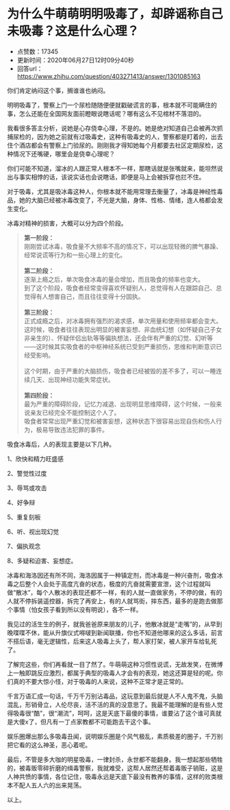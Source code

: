 # 为什么牛萌萌明明吸毒了，却辟谣称自己未吸毒？这是什么心理？
- 点赞数：17345
- 更新时间：2020年06月27日12时09分40秒
- 回答url：https://www.zhihu.com/question/403271413/answer/1301085163
<body>
 <p data-pid="nBnqE3r8">你们肯定纳闷这个事，搁谁谁也纳闷。</p>
 <p data-pid="MStuOmGj">明明吸毒了，警察上门一个尿检随随便便就戳破谎言的事，根本就不可能瞒住的事，怎么还能在全国网友面前瞪眼说瞎话呢？哪有这么不见棺材不落泪的。</p>
 <p data-pid="791q5ZyT">我看很多答主分析，说她是心存侥幸心理，不是的。她是绝对知道自己会被再次抓捕尿检的，因为她之前就有过吸毒史，这种有吸毒史的人，警察都是盯着的，出去住个酒店都会有警察上门验尿的。刚刚我才得知她每个月都要去社区定期尿检，这种情况下还嘴硬，哪里会是侥幸心理呢？</p>
 <p data-pid="1RbKvmth">你们可能不知道，溜冰的人跟正常人根本不一样，那瞎话就是张嘴就来，能坦然说出与事实相悖的话，该说实话也会说瞎话，即便是马上会被拆穿也拦不住。</p>
 <p data-pid="BTlF4xhl">对于吸毒，尤其是吸冰毒这种人，你根本就不能用常理去衡量了，冰毒是神经性毒品，她的大脑已经被冰毒改变了，不光是大脑，身体、性格、情绪，连人格都会发生变化。</p>
 <p data-pid="LfVehzoz">冰毒对精神的损害，大概可以分为四个阶段。</p>
 <blockquote data-pid="pPE9So8R">
  <b>第一阶段：</b>
  <br>
  刚刚尝试冰毒，吸食量不大频率不高的情况下，可以出现轻微的脾气暴躁、经常说谎等行为和一些心理上的变化。
  <br>
  <br><b>第二阶段：</b>
  <br>
  逐渐上瘾之后，单次吸食冰毒的量会增加，而且吸食的频率也变大。
  <br>
  到了这个阶段，吸食者经常变得喜欢怀疑别人，总觉得有人在跟踪自己、总觉得有人想害自己，而且往往变得十分固执。
  <br>
  <br><b>第三阶段：</b>
  <br>
  正式成瘾之后，对冰毒拥有强烈的渴求感，单次用量和使用频率都会变大。
  <br>
  这时候，吸食者往往表现出明显的被害妄想、非血统幻想（如怀疑自己子女非亲生的）、怀疑伴侣出轨等等偏执想法，还会伴有严重的幻觉、幻听等——这时候其实吸食者的中枢神经系统已受到严重损伤，思维和判断意识已经受影响。
  <br>
  <br>
  这个时期，由于严重的大脑损伤，吸食者已经被毁的差不多了，可以一睡连续几天、出现神经功能失常症状。
  <br>
  <br><b>第四阶段：</b>
  <br>
  最为严重的障碍阶段，记忆力减退、出现明显思维障碍，这个时候，一般来说亲友已经完全不能控制这个人了。
  <br>
  吸食者常常出现严重幻觉和被害妄想，这种状态下很容易出现自伤和伤人行为，极易导致违法犯罪的事件。
 </blockquote>
 <p data-pid="w4UNnJHT">吸食冰毒后，人的表现主要是以下几种。</p>
 <p data-pid="c7aWxUTk">1、欣快和精力旺盛感</p>
 <p data-pid="3mZvGjks">2、警觉性过度</p>
 <p data-pid="Aml4WZpt">3、辱骂或攻击</p>
 <p data-pid="KIG93g6y">4、好争辩</p>
 <p data-pid="8xkBKqKk">5、重复刻板</p>
 <p data-pid="LtprzmA5">6、听、视出现幻觉</p>
 <p data-pid="qb_WU7Kv">7、偏执观念</p>
 <p data-pid="PGji4ZVL">8、多疑和迫害、妄想症。</p>
 <p data-pid="pEnHOCEW">冰毒和海洛因还有所不同，海洛因属于一种镇定剂，而冰毒是一种兴奋剂，吸食冰毒之后整个人会处于高度亢奋的状态，极度的亢奋就需要宣泄，这个过程就叫做“散冰”，每个人散冰的表现还都不一样，有的人就一直做家务，不停的做，有的人就不停拆装遥控器，拆完了再安上，有的人就骂街，摔东西，最多的是跑去做那个事情（怕女孩子看到所以没有明说），各不一样。</p>
 <p data-pid="pzXueTJV">我见过的活生生的例子，就我爸爸原来朋友的儿子，他散冰就是“走嘴”的，从早到晚喋喋不休，能从升旗仪式嘚啵到新闻联播，你也不知道他哪来的这么多话，前言不搭后语，毫无逻辑性，后来这人吸毒上头了，帮人家打架，被人家开车给轧死了。</p>
 <p data-pid="uMh1hcoi">了解完这些，你们再看就一目了然了。牛萌萌这种习惯性说谎，无故发笑，在微博上一触即跳反应激烈，都属于典型的吸毒人才会有的表现，她这还算是轻的呢。你们真的不要大惊小怪，对于吸毒的人来说，这种不正常才是正常的。</p>
 <p data-pid="Z1C10FeF">千言万语汇成一句话，千万千万别沾毒品，这玩意到最后就是人不人鬼不鬼，头脑混乱，形销骨立，人伦尽丧，活不活的真的没意思了。我最不能理解的是有些人觉得吸毒很“酷”，很“潮流”，呵呵，这是天底下最傻的事情，谁要沾了这个谁可真就是大傻x了，但凡有一丁点家教都不可能跑去干这个事。</p>
 <p data-pid="8GeQovfE">娱乐圈爆出那么多吸毒丑闻，说明娱乐圈是个风气极乱，素质极差的圈子，千万别把它看的这么神圣，恶心着呢。</p>
 <p data-pid="6oJ3cDf9">最后，不管是多大咖的明星吸毒，一律封杀，永世都不能翻身。我一想起那些牺牲的，被毒贩零碎折磨的缉毒警察，我就难受，这帮人居然还帮着毒贩子销赃，这是人神共愤的事情，各位记住，吸毒永远是天底下最没有教养的事情，这样的败类根本不配人五人六的出来晃荡。</p>
 <p data-pid="FM9rd3Wt">以上。</p>
</body>